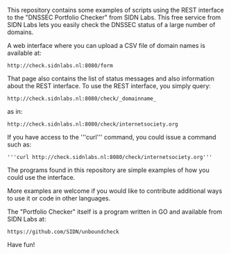 This repository contains some examples of scripts using the REST interface to the
"DNSSEC Portfolio Checker" from SIDN Labs.  This free service from SIDN Labs lets
you easily check the DNSSEC status of a large number of domains.

A web interface where you can upload a CSV file of domain names is available at:

    http://check.sidnlabs.nl:8080/form

That page also contains the list of status messages and also information about the
REST interface.  To use the REST interface, you simply query:

    http://check.sidnlabs.nl:8080/check/_domainname_

as in:

    http://check.sidnlabs.nl:8080/check/internetsociety.org

If you have access to the '''curl''' command, you could issue a command such as:

    '''curl http://check.sidnlabs.nl:8080/check/internetsociety.org'''

The programs found in this repository are simple examples of how you could use the
interface.

More examples are welcome if you would like to contribute additional ways to use it
or code in other languages.

The "Portfolio Checker" itself is a program written in GO and available from SIDN Labs at:

    https://github.com/SIDN/unboundcheck

Have fun!
